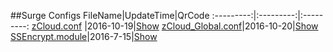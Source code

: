 ##Surge Configs
FileName|UpdateTime|QrCode
:---------:|:---------:|:---------:
[zCloud.conf](https://raw.githubusercontent.com/Brywmzl/Conf/master/ConfFile/zCloud.conf) |2016-10-19|[Show](http://qr.liantu.com/api.php?&w=500&text=https://raw.githubusercontent.com/Brywmzl/Conf/master/ConfFile/zCloud.conf)
[zCloud_Global.conf](https://raw.githubusercontent.com/Brywmzl/Conf/master/ConfFile/zCloud_Global.conf)|2016-10-20|[Show](http://qr.liantu.com/api.php?&w=500&text=https://raw.githubusercontent.com/Brywmzl/Conf/master/ConfFile/zCloud_Global.conf)
[SSEncrypt.module](https://github.com/Brywmzl/Conf/raw/master/SSEncrypt.module)|2016-7-15|[Show](http://qr.liantu.com/api.php?&w=500&text=https://github.com/Brywmzl/Conf/raw/master/SSEncrypt.module)
